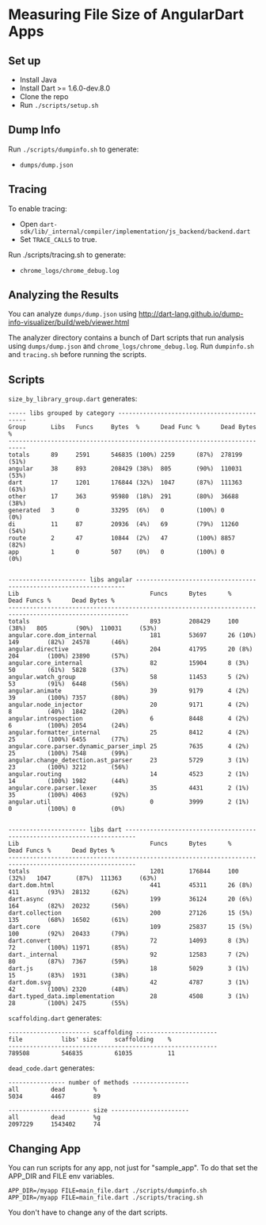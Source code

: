 # Measuring File Size of AngularDart Apps



## Set up

* Install Java
* Install Dart >= 1.6.0-dev.8.0
* Clone the repo
* Run `./scripts/setup.sh`



## Dump Info

Run `./scripts/dumpinfo.sh` to generate:
* `dumps/dump.json`



## Tracing

To enable tracing:
* Open `dart-sdk/lib/_internal/compiler/implementation/js_backend/backend.dart`
* Set `TRACE_CALLS` to true.

Run ./scripts/tracing.sh to generate:
* `chrome_logs/chrome_debug.log`



## Analyzing the Results

You can analyze `dumps/dump.json` using http://dart-lang.github.io/dump-info-visualizer/build/web/viewer.html

The analyzer directory contains a bunch of Dart scripts that run analysis using  `dumps/dump.json` and `chrome_logs/chrome_debug.log`. Run `dumpinfo.sh` and `tracing.sh` before running the scripts.



## Scripts

`size_by_library_group.dart`  generates:

```
----- libs grouped by category --------------------------------------------
Group       Libs   Funcs     Bytes  %      Dead Func %      Dead Bytes %
---------------------------------------------------------------------------
totals      89     2591      546835 (100%) 2259      (87%)  278199     (51%)
angular     38     893       208429 (38%)  805       (90%)  110031     (53%)
dart        17     1201      176844 (32%)  1047      (87%)  111363     (63%)
other       17     363       95980  (18%)  291       (80%)  36688      (38%)
generated   3      0         33295  (6%)   0         (100%) 0          (0%)
di          11     87        20936  (4%)   69        (79%)  11260      (54%)
route       2      47        10844  (2%)   47        (100%) 8857       (82%)
app         1      0         507    (0%)   0         (100%) 0          (0%)


---------------------- libs angular -------------------------------------------------------------------
Lib                                     Funcs      Bytes      %           Dead Funcs %      Dead Bytes %
--------------------------------------------------------------------------------------------------------
totals                                  893        208429     100 (38%)   805        (90%)  110031     (53%)
angular.core.dom_internal               181        53697      26 (10%)    149        (82%)  24578      (46%)
angular.directive                       204        41795      20 (8%)     204        (100%) 23890      (57%)
angular.core_internal                   82         15904      8 (3%)      50         (61%)  5828       (37%)
angular.watch_group                     58         11453      5 (2%)      53         (91%)  6448       (56%)
angular.animate                         39         9179       4 (2%)      39         (100%) 7357       (80%)
angular.node_injector                   20         9171       4 (2%)      8          (40%)  1842       (20%)
angular.introspection                   6          8448       4 (2%)      6          (100%) 2054       (24%)
angular.formatter_internal              25         8412       4 (2%)      25         (100%) 6455       (77%)
angular.core.parser.dynamic_parser_impl 25         7635       4 (2%)      25         (100%) 7548       (99%)
angular.change_detection.ast_parser     23         5729       3 (1%)      23         (100%) 3212       (56%)
angular.routing                         14         4523       2 (1%)      14         (100%) 1982       (44%)
angular.core.parser.lexer               35         4431       2 (1%)      35         (100%) 4063       (92%)
angular.util                            0          3999       2 (1%)      0          (100%) 0          (0%)


---------------------- libs dart -------------------------------------------------------------------------
Lib                                     Funcs      Bytes      %           Dead Funcs %      Dead Bytes %
----------------------------------------------------------------------------------------------------------
totals                                  1201       176844     100 (32%)   1047       (87%)  111363     (63%)
dart.dom.html                           441        45311      26 (8%)     411        (93%)  28132      (62%)
dart.async                              199        36124      20 (6%)     164        (82%)  20232      (56%)
dart.collection                         200        27126      15 (5%)     135        (68%)  16502      (61%)
dart.core                               109        25837      15 (5%)     100        (92%)  20433      (79%)
dart.convert                            72         14093      8 (3%)      72         (100%) 11971      (85%)
dart._internal                          92         12583      7 (2%)      80         (87%)  7367       (59%)
dart.js                                 18         5029       3 (1%)      15         (83%)  1931       (38%)
dart.dom.svg                            42         4787       3 (1%)      42         (100%) 2320       (48%)
dart.typed_data.implementation          28         4508       3 (1%)      28         (100%) 2475       (55%)
```



`scaffolding.dart` generates:

```
----------------------- scaffolding -----------------------
file           libs' size     scaffolding    %
-----------------------------------------------------------
789508         546835         61035          11
```



`dead_code.dart` generates:

```
---------------- number of methods ----------------
all         dead        %
5034        4467        89

----------------------- size ----------------------
all         dead        %g
2097229     1543402     74
```

## Changing App

You can run scripts for any app, not just for "sample_app". To do that set the APP_DIR and FILE env variables.

```
APP_DIR=/myapp FILE=main_file.dart ./scripts/dumpinfo.sh
APP_DIR=/myapp FILE=main_file.dart ./scripts/tracing.sh
```


You don't have to change any of the dart scripts.





